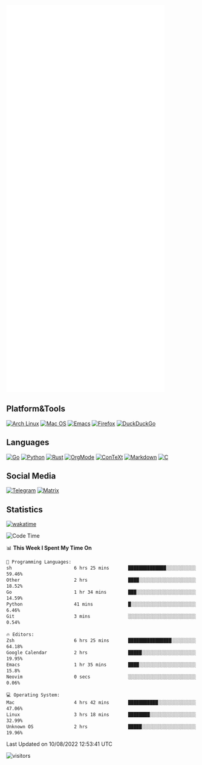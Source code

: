 ![Metrics](https://github.com/SteamedFish/SteamedFish/blob/master/github-metrics.svg)

## Platform&Tools

[![Arch Linux](https://img.shields.io/badge/ArchLinux-1793D1?logo=arch-linux&logoColor=fff&style=flat-square)](https://archlinux.org/)
[![Mac OS](https://img.shields.io/badge/MacOS-000000?style=flat-square&logo=macos&logoColor=F0F0F0)](https://www.apple.com/macos/)
[![Emacs](https://img.shields.io/badge/Emacs-%237F5AB6.svg?&style=flat-square&logo=gnu-emacs&logoColor=white)](https://www.gnu.org/software/emacs/)
[![Firefox](https://img.shields.io/badge/Firefox-FF7139?style=flat-square&logo=Firefox-Browser&logoColor=white)](https://firefox.com/)
[![DuckDuckGo](https://img.shields.io/badge/DuckDuckGo-DE5833?style=flat-square&logo=DuckDuckGo&logoColor=white)](https://duckduckgo.com/)

## Languages

[![Go](https://img.shields.io/badge/Golang-%2300ADD8.svg?style=flat-square&logo=go&logoColor=white)](https://golang.org/)
[![Python](https://img.shields.io/badge/Python-3670A0?style=flat-square&logo=python&logoColor=ffdd54)](https://www.python.org/)
[![Rust](https://img.shields.io/badge/Rust-%23000000.svg?style=flat-square&logo=rust&logoColor=white)](https://www.rust-lang.org/)
[![OrgMode](https://img.shields.io/badge/OrgMode-%23000000.svg?style=flat-square&logo=org&logoColor=white)](https://orgmode.org/)
[![ConTeXt](https://img.shields.io/badge/ConTeXt-%23008080.svg?style=flat-square&logo=latex&logoColor=white)](https://contextgarden.net/)
[![Markdown](https://img.shields.io/badge/MarkDown-%23000000.svg?style=flat-square&logo=markdown&logoColor=white)](https://daringfireball.net/projects/markdown/)
[![C](https://img.shields.io/badge/C-%2300599C.svg?style=flat-square&logo=c&logoColor=white)](https://www.iso.org/standard/74528.html)

## Social Media
[![Telegram](https://img.shields.io/badge/SteamedFish-2CA5E0?style=social&logo=telegram&logoColor=white)](https://t.me/SteamedFish)
[![Matrix](https://img.shields.io/badge/SteamedFish-2CA5E0?style=social&logo=matrix&logoColor=black)](https://matrix.to/#/@i:steamedfish.org)

## Statistics
[![wakatime](https://wakatime.com/badge/user/168280d6-fcf2-4b4f-ad3a-dc4612f35b38.svg)](https://wakatime.com/@168280d6-fcf2-4b4f-ad3a-dc4612f35b38)

<!--START_SECTION:waka-->
![Code Time](http://img.shields.io/badge/Code%20Time-1%2C954%20hrs%2057%20mins-blue)

📊 **This Week I Spent My Time On** 

```text
💬 Programming Languages: 
sh                       6 hrs 25 mins       ██████████████░░░░░░░░░░░   59.46% 
Other                    2 hrs               ████░░░░░░░░░░░░░░░░░░░░░   18.52% 
Go                       1 hr 34 mins        ███░░░░░░░░░░░░░░░░░░░░░░   14.59% 
Python                   41 mins             █░░░░░░░░░░░░░░░░░░░░░░░░   6.46% 
Git                      3 mins              ░░░░░░░░░░░░░░░░░░░░░░░░░   0.54%

🔥 Editors: 
Zsh                      6 hrs 25 mins       ████████████████░░░░░░░░░   64.18% 
Google Calendar          2 hrs               █████░░░░░░░░░░░░░░░░░░░░   19.95% 
Emacs                    1 hr 35 mins        ████░░░░░░░░░░░░░░░░░░░░░   15.8% 
Neovim                   0 secs              ░░░░░░░░░░░░░░░░░░░░░░░░░   0.06%

💻 Operating System: 
Mac                      4 hrs 42 mins       ███████████░░░░░░░░░░░░░░   47.06% 
Linux                    3 hrs 18 mins       ████████░░░░░░░░░░░░░░░░░   32.99% 
Unknown OS               2 hrs               █████░░░░░░░░░░░░░░░░░░░░   19.96%

```


 Last Updated on 10/08/2022 12:53:41 UTC
<!--END_SECTION:waka-->

![visitors](https://visitor-badge.laobi.icu/badge?page_id=SteamedFish.SteamedFish)
